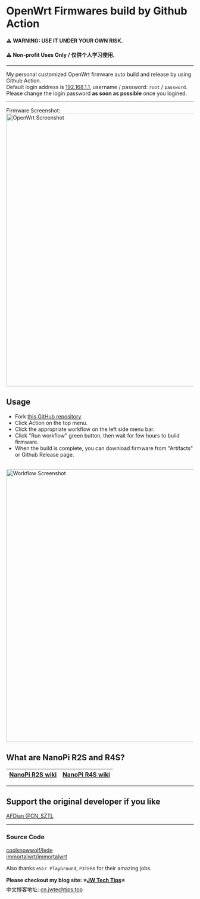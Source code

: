 # OpenWrt Firmwares build by Github Action
#### ⚠ WARNING: USE IT UNDER YOUR OWN RISK.
#### ⚠ Non-profit Uses Only / 仅供个人学习使用.
- - -
My personal customized OpenWrt firmware auto build and release by using Github Action. <br>
Default login address is [192.168.1.1](192.168.1.1), username / password: `root` / `password`.<br>
Please change the login password **as soon as possible** once you logined.
- - -
Firmware Screenshot: <br>
<img src="https://github.com/Kurokosama/AutoBuild-OpenWRT/blob/27848e715d3ba57727165f94cc4319f59e1f88bb/images/openwrt.png?raw=true" alt="OpenWrt Screenshot" width="730">
## Usage
- Fork [this GitHub repository](https://github.com/Kurokosama/AutoBuild-OpenWRT).
- Click Action on the top menu.
- Click the appropriate workflow on the left side menu bar.
- Click "Run workflow" green button, then wait for few hours to build firmware.
- When the build is complete, you can download firmware from "Artifacts" or Github Release page.
<br>
<img src="https://github.com/Kurokosama/AutoBuild-OpenWRT/blob/50cc2fff6fd6b66e62df639ad7bfcde3cef6f945/images/screenshot.png?raw=true" alt="Workflow Screenshot" width="730">
<br>

## What are NanoPi R2S and R4S?
| [NanoPi R2S wiki](https://wiki.friendlyarm.com/wiki/index.php/NanoPi_R2S) | [NanoPi R4S wiki](https://wiki.friendlyarm.com/wiki/index.php/NanoPi_R4S) |
| ----------- | ----------- |
- - -
## Support the original developer if you like
[AFDian @CN\_SZTL](https://afdian.net/@CN\_SZTL/plan)
- - -

### Source Code
[coolsnowwolf/lede](https://github.com/coolsnowwolf/lede) <br>
[immortalwrt/immortalwrt](https://github.com/immortalwrt/immortalwrt) <br>

Also thanks `eSir PlayGround`, `P3TERX` for their amazing jobs. <br>

<strong>Please checkout my blog site: ⭐[JW Tech Tips](https://www.jwtechtips.top/)⭐</strong><br>
中文博客地址: [cn.jwtechtips.top](https://cn.jwtechtips.top/)
